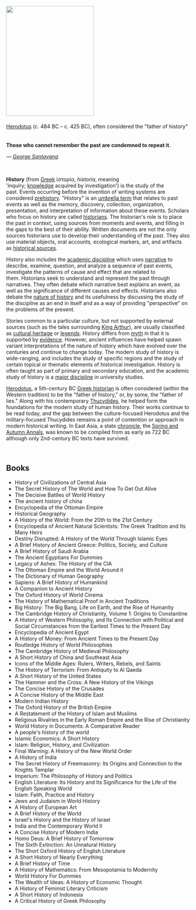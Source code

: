 <div class="thumb tright">
<div class="thumbinner"><a class="image" href="Herodotus_Massimo.jpg"><img class="thumbimage" src="Herodotus_Massimo.jpg" srcset="Herodotus_Massimo.jpg" alt="" width="240" height="299" data-file-width="2130" data-file-height="2650" /></a>
<div class="thumbcaption">
<div class="magnify">&nbsp;</div>
<a title="Herodotus" href="https://en.wikipedia.org/wiki/Herodotus">Herodotus</a>&nbsp;(c. 484 BC &ndash; c. 425 BC), often considered the "father of history"</div>
<div class="thumbcaption">&nbsp;</div>
<div class="thumbcaption">&nbsp;</div>
</div>
</div>
<div class="quotebox pullquote floatright">
<div class="quotebox-quote left-aligned"><strong>Those who cannot remember the past are condemned to repeat it.</strong></div>
<p><cite class="left-aligned"> &mdash; <a title="George Santayana" href="https://en.wikipedia.org/wiki/George_Santayana">George Santayana</a></cite></p>
</div>
</br>

<p><strong>History</strong>&nbsp;(from&nbsp;<a title="Ancient Greek" href="https://en.wikipedia.org/wiki/Ancient_Greek">Greek</a>&nbsp;<span lang="el" title="Greek language text">ἱ&sigma;&tau;&omicron;&rho;ί&alpha;</span>,&nbsp;<em>historia</em>, meaning 'inquiry;&nbsp;<a title="Knowledge" href="https://en.wikipedia.org/wiki/Knowledge">knowledge</a>&nbsp;acquired by investigation')&nbsp;is the study of the past.&nbsp;Events occurring before the invention of writing systems are considered&nbsp;<a title="Prehistory" href="https://en.wikipedia.org/wiki/Prehistory">prehistory</a>. "History" is an&nbsp;<a class="mw-redirect" title="Umbrella term" href="https://en.wikipedia.org/wiki/Umbrella_term">umbrella term</a>&nbsp;that relates to past events as well as the memory, discovery, collection, organization, presentation, and interpretation of information about these events. Scholars who focus on history are called&nbsp;<a title="Historian" href="https://en.wikipedia.org/wiki/Historian">historians</a>. The historian's role is to place the past in context, using sources from moments and events, and filling in the gaps to the best of their ability.&nbsp;Written documents are not the only sources historians use to develop their understanding of the past. They also use material objects, oral accounts, ecological markers, art, and artifacts as&nbsp;<a title="Historical source" href="https://en.wikipedia.org/wiki/Historical_source">historical sources</a>.</p>
<p>History also includes the&nbsp;<a class="mw-redirect" title="Discipline (academia)" href="https://en.wikipedia.org/wiki/Discipline_(academia)">academic discipline</a>&nbsp;which uses&nbsp;<a title="Narrative" href="https://en.wikipedia.org/wiki/Narrative">narrative</a>&nbsp;to describe, examine, question, and analyze a sequence of past events, investigate the patterns of cause and effect that are related to them.&nbsp;Historians seek to understand and represent the past through narratives. They often debate which narrative best explains an event, as well as the significance of different causes and effects. Historians also debate the&nbsp;<a title="Historiography" href="https://en.wikipedia.org/wiki/Historiography">nature of history</a>&nbsp;and its usefulness by discussing the study of the discipline as an end in itself and as a way of providing "perspective" on the problems of the present.</p>
<p>Stories common to a particular culture, but not supported by external sources (such as the tales surrounding&nbsp;<a title="King Arthur" href="https://en.wikipedia.org/wiki/King_Arthur">King Arthur</a>), are usually classified as&nbsp;<a title="Cultural heritage" href="https://en.wikipedia.org/wiki/Cultural_heritage">cultural heritage</a>&nbsp;or&nbsp;<a title="Legend" href="https://en.wikipedia.org/wiki/Legend">legends</a>.&nbsp;History differs from&nbsp;<a title="Myth" href="https://en.wikipedia.org/wiki/Myth">myth</a>&nbsp;in that it is supported by&nbsp;<a title="Evidence" href="https://en.wikipedia.org/wiki/Evidence">evidence</a>. However, ancient influences have helped spawn variant interpretations of the nature of history which have evolved over the centuries and continue to change today. The modern study of history is wide-ranging, and includes the study of specific regions and the study of certain topical or thematic elements of historical investigation. History is often taught as part of primary and secondary education, and the academic study of history is a&nbsp;<a title="Outline of academic disciplines" href="https://en.wikipedia.org/wiki/Outline_of_academic_disciplines#History">major discipline</a>&nbsp;in university studies.</p>
<p><a title="Herodotus" href="https://en.wikipedia.org/wiki/Herodotus">Herodotus</a>, a 5th-century BC&nbsp;<a class="mw-redirect" title="Greek historiography" href="https://en.wikipedia.org/wiki/Greek_historiography">Greek historian</a>&nbsp;is often considered (within the Western tradition) to be the "father of history," or, by some, the "father of lies." Along with his contemporary&nbsp;<a title="Thucydides" href="https://en.wikipedia.org/wiki/Thucydides">Thucydides</a>, he helped form the foundations for the modern study of human history. Their works continue to be read today, and the gap between the culture-focused Herodotus and the military-focused Thucydides remains a point of contention or approach in modern historical writing. In East Asia, a state&nbsp;<a title="Chronicle" href="https://en.wikipedia.org/wiki/Chronicle">chronicle</a>, the&nbsp;<a title="Spring and Autumn Annals" href="https://en.wikipedia.org/wiki/Spring_and_Autumn_Annals">Spring and Autumn Annals</a>, was known to be compiled from as early as 722 BC although only 2nd-century BC texts have survived.</p>

</br>

<h2> Books </h2>

<ul>

                             

 <li><a target="_blank" href="https://github.com/manjunath5496/The-Best-History-Books/blob/master/ish(1).pdf" style="text-decoration:none;">History of Civilizations of Central Asia </a></li>

 <li><a target="_blank" href="https://github.com/manjunath5496/The-Best-History-Books/blob/master/ish(2).pdf" style="text-decoration:none;">The Secret History of The World and How To Get Out Alive</a></li>

<li><a target="_blank" href="https://github.com/manjunath5496/The-Best-History-Books/blob/master/ish(3).pdf" style="text-decoration:none;">The Decisive Battles of World History </a></li>
 <li><a target="_blank" href="https://github.com/manjunath5496/The-Best-History-Books/blob/master/ish(4).pdf" style="text-decoration:none;">The ancient history of china</a></li>                              
<li><a target="_blank" href="https://github.com/manjunath5496/The-Best-History-Books/blob/master/ish(5).PDF" style="text-decoration:none;">Encyclopedia of the Ottoman Empire</a></li>
<li><a target="_blank" href="https://github.com/manjunath5496/The-Best-History-Books/blob/master/ish(6).pdf" style="text-decoration:none;">Historical Geography</a></li>
 <li><a target="_blank" href="https://github.com/manjunath5496/The-Best-History-Books/blob/master/ish(7).pdf" style="text-decoration:none;">A History of the World: From the 20th to the 21st Century</a></li>

 <li><a target="_blank" href="https://github.com/manjunath5496/The-Best-History-Books/blob/master/ish(8).pdf" style="text-decoration:none;"> Encyclopedia of Ancient Natural Scientists: The Greek Tradition and Its Many Heirs </a></li>
   <li><a target="_blank" href="https://github.com/manjunath5496/The-Best-History-Books/blob/master/ish(9).pdf" style="text-decoration:none;">Destiny Disrupted: A History of the World Through Islamic Eyes</a></li>                             
 <li><a target="_blank" href="https://github.com/manjunath5496/The-Best-History-Books/blob/master/ish(10).pdf" style="text-decoration:none;">A Brief History of Ancient Greece: Politics, Society, and Culture </a></li>                              
<li><a target="_blank" href="https://github.com/manjunath5496/The-Best-History-Books/blob/master/ish(11).pdf" style="text-decoration:none;">A Brief History of Saudi Arabia</a></li>
<li><a target="_blank" href="https://github.com/manjunath5496/The-Best-History-Books/blob/master/ish(12).pdf" style="text-decoration:none;">The Ancient Egyptians For Dummies</a></li>
<li><a target="_blank" href="https://github.com/manjunath5496/The-Best-History-Books/blob/master/ish(13).pdf" style="text-decoration:none;">Legacy of Ashes: The History of the CIA</a></li>
                              
<li><a target="_blank" href="https://github.com/manjunath5496/The-Best-History-Books/blob/master/ish(14).pdf" style="text-decoration:none;">The Ottoman Empire and the World Around it</a></li>
<li><a target="_blank" href="https://github.com/manjunath5496/The-Best-History-Books/blob/master/ish(15).pdf" style="text-decoration:none;">The Dictionary of Human Geography</a></li>



<li><a target="_blank" href="https://github.com/manjunath5496/The-Best-History-Books/blob/master/ish(16).pdf" style="text-decoration:none;">Sapiens: A Brief History of Humankind</a></li>

  <li><a target="_blank" href="https://github.com/manjunath5496/The-Best-History-Books/blob/master/ish(17).pdf" style="text-decoration:none;">A Companion to Ancient History</a></li>   
  
<li><a target="_blank" href="https://github.com/manjunath5496/The-Best-History-Books/blob/master/ish(18).pdf" style="text-decoration:none;">The Oxford History of World Cinema</a></li> 
<li><a target="_blank" href="https://github.com/manjunath5496/The-Best-History-Books/blob/master/ish(19).pdf" style="text-decoration:none;">The History of Mathematical Proof in Ancient Traditions</a></li> 

<li><a target="_blank" href="https://github.com/manjunath5496/The-Best-History-Books/blob/master/ish(20).pdf" style="text-decoration:none;">Big History: The Big Bang, Life on Earth, and the Rise of Humanity </a></li>

<li><a target="_blank" href="https://github.com/manjunath5496/The-Best-History-Books/blob/master/ish(21).pdf" style="text-decoration:none;">The Cambridge History of Christianity, Volume 1: Origins to Constantine</a></li>
<li><a target="_blank" href="https://github.com/manjunath5496/The-Best-History-Books/blob/master/ish(22).pdf" style="text-decoration:none;">A History of Western Philosophy, and Its Connection with Political and Social Circumstances from the Earliest Times to the Present Day</a></li> 
 <li><a target="_blank" href="https://github.com/manjunath5496/The-Best-History-Books/blob/master/ish(23).pdf" style="text-decoration:none;">Encyclopedia of Ancient Egypt </a></li> 
 

   <li><a target="_blank" href="https://github.com/manjunath5496/The-Best-History-Books/blob/master/ish(24).pdf" style="text-decoration:none;">A History of Money: From Ancient Times to the Present Day</a></li>
 
   <li><a target="_blank" href="https://github.com/manjunath5496/The-Best-History-Books/blob/master/ish(25).pdf" style="text-decoration:none;">Routledge History of World Philosophies</a></li>                              
 <li><a target="_blank" href="https://github.com/manjunath5496/The-Best-History-Books/blob/master/ish(26).pdf" style="text-decoration:none;">The Cambridge History of Medieval Philosophy</a></li>
  <li><a target="_blank" href="https://github.com/manjunath5496/The-Best-History-Books/blob/master/ish(27).pdf" style="text-decoration:none;">A Short History of China and Southeast Asia</a></li>
   
 
   <li><a target="_blank" href="https://github.com/manjunath5496/The-Best-History-Books/blob/master/ish(28).pdf" style="text-decoration:none;">Icons of the Middle Ages: Rulers, Writers, Rebels, and Saints </a></li>
 
   <li><a target="_blank" href="https://github.com/manjunath5496/The-Best-History-Books/blob/master/ish(29).pdf" style="text-decoration:none;">The History of Terrorism: From Antiquity to Al Qaeda </a></li>                              

  <li><a target="_blank" href="https://github.com/manjunath5496/The-Best-History-Books/blob/master/ish(30).pdf" style="text-decoration:none;">A Short History of the United States</a></li>
 
   <li><a target="_blank" href="https://github.com/manjunath5496/The-Best-History-Books/blob/master/ish(31).pdf" style="text-decoration:none;">The Hammer and the Cross: A New History of the Vikings</a></li> 
    <li><a target="_blank" href="https://github.com/manjunath5496/The-Best-History-Books/blob/master/ish(32).pdf" style="text-decoration:none;">The Concise History of the Crusades</a></li> 

   <li><a target="_blank" href="https://github.com/manjunath5496/The-Best-History-Books/blob/master/ish(33).pdf" style="text-decoration:none;">A Concise History of the Middle East</a></li>                              

  <li><a target="_blank" href="https://github.com/manjunath5496/The-Best-History-Books/blob/master/ish(34).pdf" style="text-decoration:none;">Modern Indian History</a></li> 
 
  <li><a target="_blank" href="https://github.com/manjunath5496/The-Best-History-Books/blob/master/ish(35).pdf" style="text-decoration:none;">The Oxford History of the British Empire</a></li> 
  <li><a target="_blank" href="https://github.com/manjunath5496/The-Best-History-Books/blob/master/ish(36).pdf" style="text-decoration:none;">A Restatement of the History of Islam and Muslims</a></li> 
 
<li><a target="_blank" href="https://github.com/manjunath5496/The-Best-History-Books/blob/master/ish(37).pdf" style="text-decoration:none;">Religious Rivalries in the Early Roman Empire and the Rise of Christianity</a></li>
 <li><a target="_blank" href="https://github.com/manjunath5496/The-Best-History-Books/blob/master/ish(38).pdf" style="text-decoration:none;">World History in Documents: A Comparative Reader</a></li>
<li><a target="_blank" href="https://github.com/manjunath5496/The-Best-History-Books/blob/master/ish(39).pdf" style="text-decoration:none;">A people's history of the world</a></li>
 <li><a target="_blank" href="https://github.com/manjunath5496/The-Best-History-Books/blob/master/ish(40).pdf" style="text-decoration:none;">Islamic Economics: A Short History</a></li>                              
<li><a target="_blank" href="https://github.com/manjunath5496/The-Best-History-Books/blob/master/ish(41).pdf" style="text-decoration:none;">Islam: Religion, History, and Civilization </a></li>
<li><a target="_blank" href="https://github.com/manjunath5496/The-Best-History-Books/blob/master/ish(42).pdf" style="text-decoration:none;">Final Warning: A History of the New World Order </a></li>
 
  <li><a target="_blank" href="https://github.com/manjunath5496/The-Best-History-Books/blob/master/ish(43).pdf" style="text-decoration:none;">A History of India</a></li>
 <li><a target="_blank" href="https://github.com/manjunath5496/The-Best-History-Books/blob/master/ish(44).pdf" style="text-decoration:none;">The Secret History of Freemasonry: Its Origins and Connection to the Knights Templar </a></li>
   <li><a target="_blank" href="https://github.com/manjunath5496/The-Best-History-Books/blob/master/ish(45).pdf" style="text-decoration:none;">Imperium: The Philosophy of History and Politics</a></li>
                            
<li><a target="_blank" href="https://github.com/manjunath5496/The-Best-History-Books/blob/master/ish(46).pdf" style="text-decoration:none;">English Literature: Its History and Its Significance for the Life of the English Speaking World</a></li>

<li><a target="_blank" href="https://github.com/manjunath5496/The-Best-History-Books/blob/master/ish(47).pdf" style="text-decoration:none;">Islam: Faith, Practice and History </a></li>

<li><a target="_blank" href="https://github.com/manjunath5496/The-Best-History-Books/blob/master/ish(48).pdf" style="text-decoration:none;">Jews and Judaism in World History </a></li>
                              
<li><a target="_blank" href="https://github.com/manjunath5496/The-Best-History-Books/blob/master/ish(49).pdf" style="text-decoration:none;">A History of European Art</a></li>
<li><a target="_blank" href="https://github.com/manjunath5496/The-Best-History-Books/blob/master/ish(50).pdf" style="text-decoration:none;">A Brief History of the World </a></li>

   <li><a target="_blank" href="https://github.com/manjunath5496/The-Best-History-Books/blob/master/ish(51).pdf" style="text-decoration:none;">Israel's History and the History of Israel </a></li>
                            
<li><a target="_blank" href="https://github.com/manjunath5496/The-Best-History-Books/blob/master/ish(52).pdf" style="text-decoration:none;">India and the Contemporary World II</a></li>

<li><a target="_blank" href="https://github.com/manjunath5496/The-Best-History-Books/blob/master/ish(53).pdf" style="text-decoration:none;">A Concise History of Modern India </a></li>

<li><a target="_blank" href="https://github.com/manjunath5496/The-Best-History-Books/blob/master/ish(54).pdf" style="text-decoration:none;">Homo Deus: A Brief History of Tomorrow </a></li>
                              
<li><a target="_blank" href="https://github.com/manjunath5496/The-Best-History-Books/blob/master/ish(55).pdf" style="text-decoration:none;">The Sixth Extinction: An Unnatural History</a></li>
<li><a target="_blank" href="https://github.com/manjunath5496/The-Best-History-Books/blob/master/ish(56).pdf" style="text-decoration:none;">The Short Oxford History of English Literature </a></li>
<li><a target="_blank" href="https://github.com/manjunath5496/The-Best-History-Books/blob/master/ish(57).pdf" style="text-decoration:none;">A Short History of Nearly Everything </a></li>


<li><a target="_blank" href="https://github.com/manjunath5496/The-Best-History-Books/blob/master/ish(58).pdf" style="text-decoration:none;">A Brief History of Time</a></li>

<li><a target="_blank" href="https://github.com/manjunath5496/The-Best-History-Books/blob/master/ish(59).pdf" style="text-decoration:none;">A History of Mathematics: From Mesopotamia to Modernity</a></li>
                              
<li><a target="_blank" href="https://github.com/manjunath5496/The-Best-History-Books/blob/master/ish(60).pdf" style="text-decoration:none;">World History For Dummies</a></li>
<li><a target="_blank" href="https://github.com/manjunath5496/The-Best-History-Books/blob/master/ish(61).pdf" style="text-decoration:none;">The Wealth of Ideas: A History of Economic Thought </a></li>
<li><a target="_blank" href="https://github.com/manjunath5496/The-Best-History-Books/blob/master/ish(62).pdf" style="text-decoration:none;">A History of Feminist Literary Criticism </a></li>

<li><a target="_blank" href="https://github.com/manjunath5496/The-Best-History-Books/blob/master/ish(63).pdf" style="text-decoration:none;">A Short History of Indonesia </a></li>
<li><a target="_blank" href="https://github.com/manjunath5496/The-Best-History-Books/blob/master/ish(64).pdf" style="text-decoration:none;">A Critical History of Greek Philosophy </a></li>








</ul>
